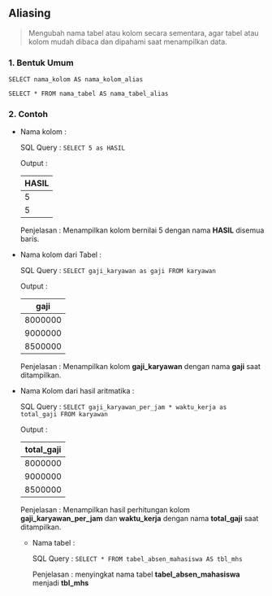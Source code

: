 ## **Aliasing**

> Mengubah nama tabel atau kolom secara sementara, agar tabel atau kolom mudah dibaca dan dipahami saat menampilkan data.

### **1. Bentuk Umum**

`SELECT nama_kolom AS nama_kolom_alias`

`SELECT * FROM nama_tabel AS nama_tabel_alias`

### **2. Contoh**

  - Nama kolom : 
    
    SQL Query : `SELECT 5 as HASIL`
    
    Output : 
    
    | HASIL |
    | ----  |
    | 5   |
    | 5   |
    
    Penjelasan : 
    Menampilkan kolom bernilai 5 dengan nama **HASIL** disemua baris.
    
  - Nama kolom dari Tabel : 
    
    SQL Query : `SELECT gaji_karyawan as gaji FROM karyawan`
    
    Output :
    
    | gaji |
    | ----  |
    | 8000000   |
    | 9000000   |
    | 8500000   |
    
    Penjelasan : 
    Menampilkan kolom **gaji_karyawan** dengan nama **gaji** saat ditampilkan.

  - Nama Kolom dari hasil aritmatika :
    
    SQL Query : `SELECT gaji_karyawan_per_jam * waktu_kerja as total_gaji FROM karyawan`
    
    Output : 
    
    | total_gaji |
    | ---- |
    | 8000000   |
    | 9000000   |
    | 8500000   |
    
    Penjelasan : 
    Menampilkan hasil perhitungan kolom **gaji_karyawan_per_jam** dan **waktu_kerja** dengan nama **total_gaji** saat ditampilkan.
   
    - Nama tabel :
        
      SQL Query : `SELECT * FROM tabel_absen_mahasiswa AS tbl_mhs`
            
      Penjelasan : 
      menyingkat nama tabel **tabel_absen_mahasiswa** menjadi **tbl_mhs**
